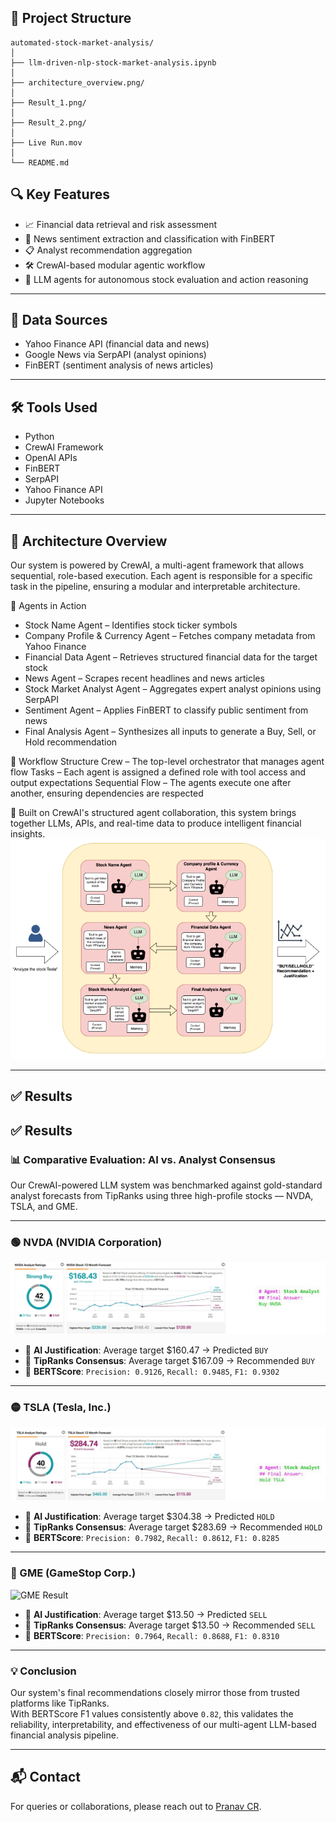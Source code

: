 ## 📁 Project Structure
```
automated-stock-market-analysis/
│
├── llm-driven-nlp-stock-market-analysis.ipynb
│         
├── architecture_overview.png/                         
│
├── Result_1.png/
│
├── Result_2.png/
│
├── Live Run.mov
│
└── README.md
```

## 🔍 Key Features

- 📈 Financial data retrieval and risk assessment
- 📰 News sentiment extraction and classification with FinBERT
- 📋 Analyst recommendation aggregation
- 🛠️ CrewAI-based modular agentic workflow
- 🤖 LLM agents for autonomous stock evaluation and action reasoning

---

## 📂 Data Sources

- Yahoo Finance API (financial data and news)
- Google News via SerpAPI (analyst opinions)
- FinBERT (sentiment analysis of news articles)

---

## 🛠️ Tools Used

- Python
- CrewAI Framework
- OpenAI APIs
- FinBERT
- SerpAPI
- Yahoo Finance API
- Jupyter Notebooks

---
## 🧠 Architecture Overview
Our system is powered by CrewAI, a multi-agent framework that allows sequential, role-based execution. Each agent is responsible for a specific task in the pipeline, ensuring a modular and interpretable architecture.

🧩 Agents in Action
- Stock Name Agent – Identifies stock ticker symbols
- Company Profile & Currency Agent – Fetches company metadata from Yahoo Finance
- Financial Data Agent – Retrieves structured financial data for the target stock
- News Agent – Scrapes recent headlines and news articles
- Stock Market Analyst Agent – Aggregates expert analyst opinions using SerpAPI
- Sentiment Agent – Applies FinBERT to classify public sentiment from news
- Final Analysis Agent – Synthesizes all inputs to generate a Buy, Sell, or Hold recommendation

🔁 Workflow Structure
Crew – The top-level orchestrator that manages agent flow
Tasks – Each agent is assigned a defined role with tool access and output expectations
Sequential Flow – The agents execute one after another, ensuring dependencies are respected

🧠 Built on CrewAI's structured agent collaboration, this system brings together LLMs, APIs, and real-time data to produce intelligent financial insights.
![Architecture Overview](architecture_overview.png)

---
## ✅ Results

## ✅ Results

### 📊 Comparative Evaluation: AI vs. Analyst Consensus

Our CrewAI-powered LLM system was benchmarked against gold-standard analyst forecasts from TipRanks using three high-profile stocks — NVDA, TSLA, and GME.

---

### 🟢 NVDA (NVIDIA Corporation)

![NVDA Result](NVDA.png)

- 🧠 **AI Justification**: Average target $160.47 → Predicted `BUY`
- 🏅 **TipRanks Consensus**: Average target $167.09 → Recommended `BUY`
- 🧪 **BERTScore**: `Precision: 0.9126`, `Recall: 0.9485`, `F1: 0.9302`

---

### 🟡 TSLA (Tesla, Inc.)

![TSLA Result](TSLA.png)

- 🧠 **AI Justification**: Average target $304.38 → Predicted `HOLD`
- 🏅 **TipRanks Consensus**: Average target $283.69 → Recommended `HOLD`
- 🧪 **BERTScore**: `Precision: 0.7982`, `Recall: 0.8612`, `F1: 0.8285`

---

### 🔴 GME (GameStop Corp.)

![GME Result](GMA.png)

- 🧠 **AI Justification**: Average target $13.50 → Predicted `SELL`
- 🏅 **TipRanks Consensus**: Average target $13.50 → Recommended `SELL`
- 🧪 **BERTScore**: `Precision: 0.7964`, `Recall: 0.8688`, `F1: 0.8310`

---

### 💡 Conclusion

Our system's final recommendations closely mirror those from trusted platforms like TipRanks.  
With BERTScore F1 values consistently above `0.82`, this validates the reliability, interpretability, and effectiveness of our multi-agent LLM-based financial analysis pipeline.


---



## 📬 Contact

For queries or collaborations, please reach out to [Pranav CR](https://github.com/PranavCR01).
